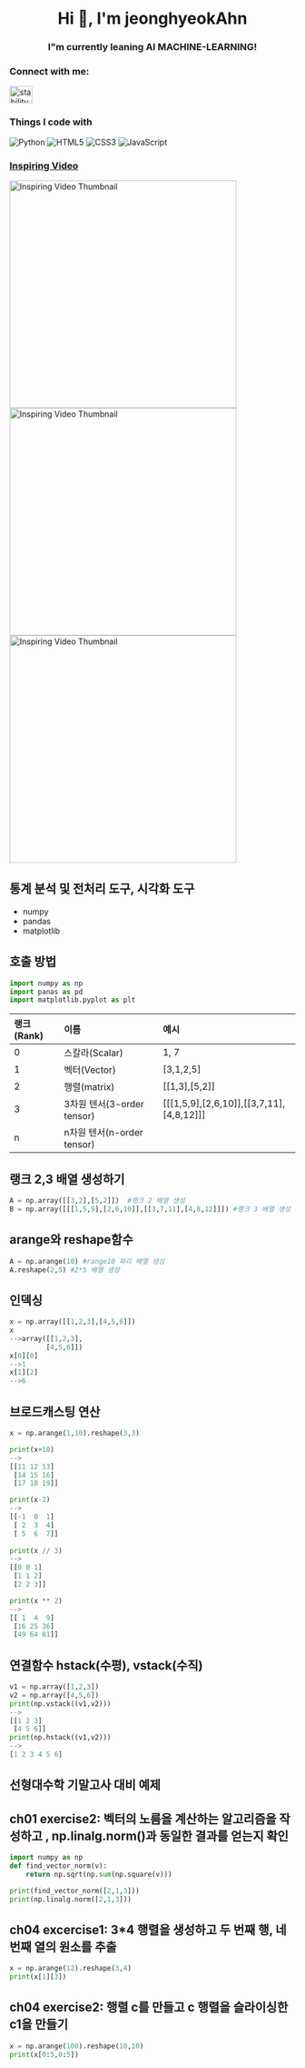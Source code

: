 <h1 align="center">Hi 👋, I'm jeonghyeokAhn</h1>
<h3 align="center">I"m currently leaning AI MACHINE-LEARNING!</h3>
 
<h3 align="left">Connect with me:</h3>
<p align="left">
<a href="https://instagram.com/stabilityhyeok" target="blank"><img align="center" src="https://raw.githubusercontent.com/rahuldkjain/github-profile-readme-generator/master/src/images/icons/Social/instagram.svg" alt="stabilityhyeok" height="30" width="40" /></a>
</p>

</p>
<h3>Things I code with</h3>
<p>
<img alt="Python" src ="https://img.shields.io/badge/Python-3776AB.svg?&style=for-the-badge&logo=Python&logoColor=white"/>
<img alt="HTML5" src="https://img.shields.io/badge/HTML5-E34F26.svg?&style=for-the-badge&logo=HTML5&logoColor=white"/>
<img alt="CSS3" src="https://img.shields.io/badge/CSS3-1572B6.svg?&style=for-the-badge&logo=CSS3&logoColor=white"/>
<img alt="JavaScript" src="https://img.shields.io/badge/JavaScript-F7DF1E.svg?&style=for-the-badge&logo=JavaScript&logoColor=black"/>
</p>

<a href="file:///C:/Users/drema/Downloads/%EC%95%88%EC%A0%95%ED%98%81-%EA%B3%84%EC%82%B0%EA%B8%B0_%EC%B5%9C%EC%A2%85caculator%20(6).html">

<h3>Inspiring Video</h3>
<a href="https://www.youtube.com/watch?v=T6z-0dpXPvU&t" target="_blank">
    <img src="https://img.youtube.com/vi/T6z-0dpXPvU/0.jpg" alt="Inspiring Video Thumbnail" width="400"/>
</a>
<a href="https://www.youtube.com/watch?v=w9DfC2BHGPA&t" target="_blank">
    <img src="https://img.youtube.com/vi/w9DfC2BHGPA/0.jpg" alt="Inspiring Video Thumbnail" width="400"/>
</a>
<a href="https://www.youtube.com/watch?v=SZcjvjrdomE" target="_blank">
    <img src="https://img.youtube.com/vi/SZcjvjrdomE/0.jpg" alt="Inspiring Video Thumbnail" width="400"/>
</a>


## 통계 분석 및 전처리 도구, 시각화 도구
* numpy
* pandas
* matplotlib

## 호출 방법
```python
import numpy as np
import panas as pd
import matplotlib.pyplot as plt
```

| 랭크(Rank) | 이름         | 예시                |
|:-----------|:-------------|:--------------------|
| 0          | 스칼라(Scalar)       | 1, 7               |
| 1          | 벡터(Vector)  | [3,1,2,5] |
| 2          | 행렬(matrix)  | [[1,3],[5,2]] |
| 3          | 3차원 텐서(3-order tensor)  | [[[1,5,9],[2,6,10]],[[3,7,11],[4,8,12]]]|
| n          | n차원 텐서(n-order tensor)  |       |

## 랭크 2,3 배열 생성하기
```python
A = np.array([[3,2],[5,2]])  #랭크 2 배열 생성
B = np.array([[[1,5,9],[2,6,10]],[[3,7,11],[4,8,12]]]) #랭크 3 배열 생성
```

## arange와 reshape함수
```python
A = np.arange(10) #range10 짜리 배열 생성
A.reshape(2,5) #2*5 배열 생성
```

## 인덱싱
```python
x = np.array([[1,2,3],[4,5,6]])
x
-->array([[1,2,3],
         [4,5,6]])
x[0][0]
-->1
x[1][2]
-->6
```

## 브로드캐스팅 연산
```python
x = np.arange(1,10).reshape(3,3)

print(x+10)
-->
[[11 12 13]
 [14 15 16]
 [17 18 19]]

print(x-2)
-->
[[-1  0  1]
 [ 2  3  4]
 [ 5  6  7]]
 
print(x // 3)
-->
[[0 0 1]
 [1 1 2]
 [2 2 3]]

print(x ** 2)
-->
[[ 1  4  9]
 [16 25 36]
 [49 64 81]]
```
## 연결함수 hstack(수평), vstack(수직)
```python
v1 = np.array([1,2,3])
v2 = np.array([4,5,6])
print(np.vstack((v1,v2)))
-->
[[1 2 3]
 [4 5 6]]
print(np.hstack((v1,v2)))
-->
[1 2 3 4 5 6]
```

## 선형대수학 기말고사 대비 예제
## ch01 exercise2: 벡터의 노름을 계산하는 알고리즘을 작성하고 , np.linalg.norm()과 동일한 결과를 얻는지 확인
``` python
import numpy as np
def find_vector_norm(v):
    return np.sqrt(np.sum(np.square(v)))

print(find_vector_norm([2,1,3]))
print(np.linalg.norm([2,1,3]))
```

## ch04 excercise1: 3*4 행렬을 생성하고 두 번째 행, 네 번째 열의 원소를 추출
```python
x = np.arange(12).reshape(3,4)
print(x[1][3])
```
## ch04 exercise2: 행렬 c를 만들고 c 행렬을 슬라이싱한 c1을 만들기
```python
x = np.arange(100).reshape(10,10)
print(x[0:5,0:5])
```

